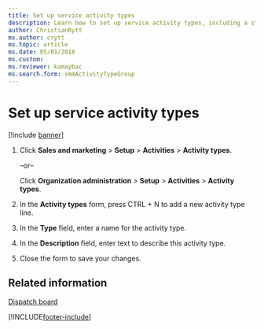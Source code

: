 ```yaml
---
title: Set up service activity types 
description: Learn how to set up service activity types, including a step-by-step process for setting up service activity types and additional resources. 
author: ChristianRytt
ms.author: crytt
ms.topic: article
ms.date: 05/01/2018
ms.custom:
ms.reviewer: kamaybac
ms.search.form: smmActivityTypeGroup
---
```



# Set up service activity types 

[!include [banner](../includes/banner.md)]


1.  Click **Sales and marketing** \> **Setup** \> **Activities** \> **Activity types**.
    
    –or–
    
    Click **Organization administration** \> **Setup** \> **Activities** \> **Activity types**.

2.  In the **Activity types** form, press CTRL + N to add a new activity type line.

3.  In the **Type** field, enter a name for the activity type.

4.  In the **Description** field, enter text to describe this activity type.

5.  Close the form to save your changes.

## Related information

[Dispatch board](dispatch-board.md)

  




[!INCLUDE[footer-include](../../includes/footer-banner.md)]